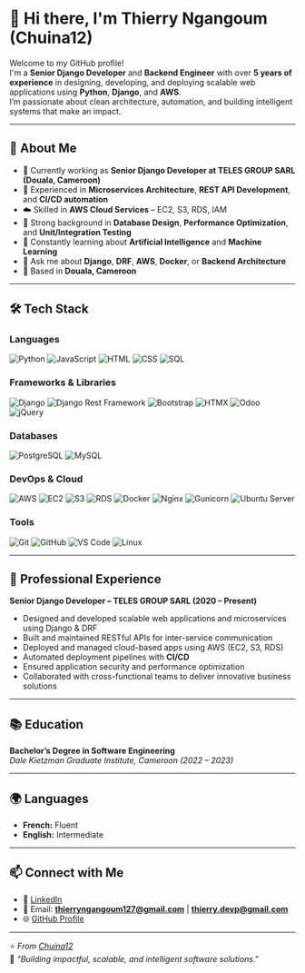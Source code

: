 # 👋 Hi there, I'm Thierry Ngangoum (Chuina12)

Welcome to my GitHub profile!  
I'm a **Senior Django Developer** and **Backend Engineer** with over **5 years of experience** in designing, developing, and deploying scalable web applications using **Python**, **Django**, and **AWS**.  
I’m passionate about clean architecture, automation, and building intelligent systems that make an impact.

---

## 🚀 About Me

- 💼 Currently working as **Senior Django Developer at TELES GROUP SARL (Douala, Cameroon)**
- 🧠 Experienced in **Microservices Architecture**, **REST API Development**, and **CI/CD automation**
- ☁️ Skilled in **AWS Cloud Services** – EC2, S3, RDS, IAM
- 🧩 Strong background in **Database Design**, **Performance Optimization**, and **Unit/Integration Testing**
- 🌱 Constantly learning about **Artificial Intelligence** and **Machine Learning**
- 💬 Ask me about **Django**, **DRF**, **AWS**, **Docker**, or **Backend Architecture**
- 📍 Based in **Douala, Cameroon**

---

## 🛠️ Tech Stack

### Languages
![Python](https://img.shields.io/badge/-Python-333?style=flat&logo=python)
![JavaScript](https://img.shields.io/badge/-JavaScript-333?style=flat&logo=javascript)
![HTML](https://img.shields.io/badge/-HTML-333?style=flat&logo=html5)
![CSS](https://img.shields.io/badge/-CSS-333?style=flat&logo=css3)
![SQL](https://img.shields.io/badge/-SQL-333?style=flat&logo=postgresql)

### Frameworks & Libraries
![Django](https://img.shields.io/badge/-Django-333?style=flat&logo=django)
![Django Rest Framework](https://img.shields.io/badge/-DRF-333?style=flat&logo=django)
![Bootstrap](https://img.shields.io/badge/-Bootstrap-333?style=flat&logo=bootstrap)
![HTMX](https://img.shields.io/badge/-HTMX-333?style=flat&logo=htmx)
![Odoo](https://img.shields.io/badge/-Odoo-333?style=flat&logo=odoo)
![jQuery](https://img.shields.io/badge/-jQuery-333?style=flat&logo=jquery)

### Databases
![PostgreSQL](https://img.shields.io/badge/-PostgreSQL-333?style=flat&logo=postgresql)
![MySQL](https://img.shields.io/badge/-MySQL-333?style=flat&logo=mysql)

### DevOps & Cloud
![AWS](https://img.shields.io/badge/-AWS-333?style=flat&logo=amazon-aws)
![EC2](https://img.shields.io/badge/-EC2-333?style=flat&logo=amazonec2)
![S3](https://img.shields.io/badge/-S3-333?style=flat&logo=amazons3)
![RDS](https://img.shields.io/badge/-RDS-333?style=flat&logo=amazonrds)
![Docker](https://img.shields.io/badge/-Docker-333?style=flat&logo=docker)
![Nginx](https://img.shields.io/badge/-Nginx-333?style=flat&logo=nginx)
![Gunicorn](https://img.shields.io/badge/-Gunicorn-333?style=flat&logo=gunicorn)
![Ubuntu Server](https://img.shields.io/badge/-Ubuntu%20Server-333?style=flat&logo=ubuntu)

### Tools
![Git](https://img.shields.io/badge/-Git-333?style=flat&logo=git)
![GitHub](https://img.shields.io/badge/-GitHub-333?style=flat&logo=github)
![VS Code](https://img.shields.io/badge/-VS%20Code-333?style=flat&logo=visual-studio-code)
![Linux](https://img.shields.io/badge/-Linux-333?style=flat&logo=linux)

---

## 🧩 Professional Experience

**Senior Django Developer – TELES GROUP SARL (2020 – Present)**  
- Designed and developed scalable web applications and microservices using Django & DRF  
- Built and maintained RESTful APIs for inter-service communication  
- Deployed and managed cloud-based apps using AWS (EC2, S3, RDS)  
- Automated deployment pipelines with **CI/CD**  
- Ensured application security and performance optimization  
- Collaborated with cross-functional teams to deliver innovative business solutions  

---

## 📚 Education

**Bachelor’s Degree in Software Engineering**  
_Dale Kietzman Graduate Institute, Cameroon (2022 – 2023)_

---

## 🌍 Languages
- **French:** Fluent  
- **English:** Intermediate  

---

## 📫 Connect with Me

- 💼 [LinkedIn](https://www.linkedin.com/in/thierry-dev-aa3408303)
- 📧 Email: **thierryngangoum127@gmail.com** | **thierry.devp@gmail.com**
- 🌐 [GitHub Profile](https://github.com/Chuina12)

---

⭐️ *From [Chuina12](https://github.com/Chuina12)*  
🖤 *"Building impactful, scalable, and intelligent software solutions."*
